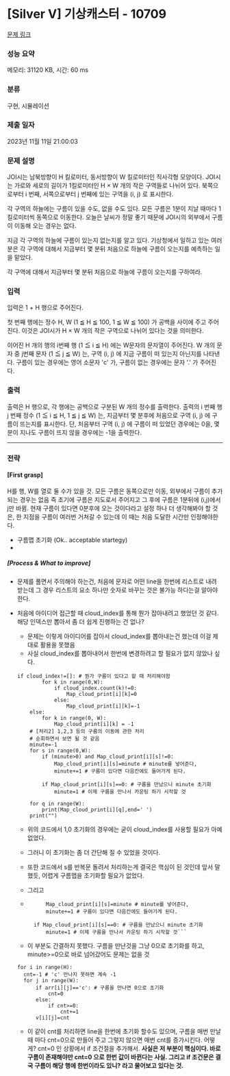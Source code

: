 # [Silver V] 기상캐스터 - 10709 

[문제 링크](https://www.acmicpc.net/problem/10709) 

### 성능 요약

메모리: 31120 KB, 시간: 60 ms

### 분류

구현, 시뮬레이션

### 제출 일자

2023년 11월 11일 21:00:03

### 문제 설명

<p>JOI시는 남북방향이 H 킬로미터, 동서방향이 W 킬로미터인 직사각형 모양이다. JOI시는 가로와 세로의 길이가 1킬로미터인 H × W 개의 작은 구역들로 나뉘어 있다. 북쪽으로부터 i 번째, 서쪽으로부터 j 번째에 있는 구역을 (i, j) 로 표시한다.</p>

<p>각 구역의 하늘에는 구름이 있을 수도, 없을 수도 있다. 모든 구름은 1분이 지날 때마다 1킬로미터씩 동쪽으로 이동한다. 오늘은 날씨가 정말 좋기 때문에 JOI시의 외부에서 구름이 이동해 오는 경우는 없다.</p>

<p>지금 각 구역의 하늘에 구름이 있는지 없는지를 알고 있다. 기상청에서 일하고 있는 여러분은 각 구역에 대해서 지금부터 몇 분뒤 처음으로 하늘에 구름이 오는지를 예측하는 일을 맡았다.</p>

<p>각 구역에 대해서 지금부터 몇 분뒤 처음으로 하늘에 구름이 오는지를 구하여라.</p>

### 입력 

 <p>입력은 1 + H 행으로 주어진다.</p>

<p>첫 번째 행에는 정수 H, W (1 ≦ H ≦ 100, 1 ≦ W ≦ 100) 가 공백을 사이에 주고 주어진다. 이것은 JOI시가 H × W 개의 작은 구역으로 나뉘어 있다는 것을 의미한다.</p>

<p>이어진 H 개의 행의 i번째 행 (1 ≦ i ≦ H) 에는 W문자의 문자열이 주어진다. W 개의 문자 중 j번째 문자 (1 ≦ j ≦ W) 는, 구역 (i, j) 에 지금 구름이 떠 있는지 아닌지를 나타낸다. 구름이 있는 경우에는 영어 소문자 'c' 가, 구름이 없는 경우에는 문자 '.' 가 주어진다.</p>

### 출력 

 <p>출력은 H 행으로, 각 행에는 공백으로 구분된 W 개의 정수를 출력한다. 출력의 i 번째 행 j 번째 정수 (1 ≦ i ≦ H, 1 ≦ j ≦ W) 는, 지금부터 몇 분후에 처음으로 구역 (i, j) 에 구름이 뜨는지를 표시한다. 단, 처음부터 구역 (i, j) 에 구름이 떠 있었던 경우에는 0을, 몇 분이 지나도 구름이 뜨지 않을 경우에는 -1을 출력한다.</p>

___
### 전략

#### [First grasp]
H를 행, W를 열로 둘 수가 있을 것.
모든 구름은 동쪽으로만 이동, 외부에서 구름이 추가되는 경우는 없음
즉 초기에 구름은 지도로서 주어지고 그 후에 구름은 1분뒤에 (i,j)에서 j만 바뀜.
현재 구름이 있다면 0분후에 오는 것이다라고 설정
하나 더 생각해봐야 할 것은, 한 지점을 구름이 여러번 거쳐갈 수 있는데 이 때는
처음 도달한 시간만 인정해야한다.

- 구름맵 초기화 (Ok.. acceptable startegy)
- 
##### [Process & What to improve]
- 문제를 풀면서 주의해야 하는건, 처음에 문자로 어떤 line을 한번에 리스트로 내려 받는데 그 경우
리스트의 요소 하나만 숫자로 바꾸는 것은 불가능 하다는걸 알아야 한다.

- 처음에 아이디어 접근할 때 cloud_index를 통해 뭔가 잡아내려고 했었던 것 같다. 해당 인덱스만 뽑아서 좀 더 쉽게 진행하는 건 없나?
  - 문제는 이렇게 아이디어를 잡아서 cloud_index를 뽑아내는건 했는데 이걸 제대로 활용을 못했음
  - 사실 cloud_index를 뽑아내어서 한번에 변경하려고 할 필요가 없지 않았나 싶다.

  ```
  if cloud_index!=[]: # 뭔가 구름이 있다고 할 때 처리해야함
          for k in range(0,W):
              if cloud_index.count(k)!=0:
                  Map_cloud_print[i][k]=0
              else:
                  Map_cloud_print[i][k]=-1
      else:
          for k in range(0, W):
              Map_cloud_print[i][k] = -1
      # [처리2] 1,2,3 등의 구름의 이동에 관한 처리
      # 순회하면서 보면 될 것 같음
      minute=-1
      for s in range(0,W):
          if (minute>0) and Map_cloud_print[i][s]!=0:
              Map_cloud_print[i][s]=minute # minute를 넣어준다,
              minute+=1 # 구름이 있다면 다음칸에도 들어가게 된다.
  
          if Map_cloud_print[i][s]==0: # 구름을 만났으니 minute 초기화
              minute=1 # 이제 구름을 만나서 카운팅 하기 시작할 것
  
      for q in range(W):
          print(Map_cloud_print[i][q],end=' ')
      print("")
    ``` 
    - 위의 코드에서 1,0 초기화의 경우에는 굳이 cloud_index를 사용할 필요가 아예 없었다.
    - 그러니 이 초기화는 좀 더 간단해 질 수 있었을 것이다.
    
    - 또한 코드에서 s를 반복문 돌려서 처리하는게 결국은 핵심이 된 것인데 앞서 말했듯, 어렵게 구름맵을 초기화할 필요가 없었다.
    - 그리고
    - ``` if (minute>0) and Map_cloud_print[i][s]!=0:
            Map_cloud_print[i][s]=minute # minute를 넣어준다,
            minute+=1 # 구름이 있다면 다음칸에도 들어가게 된다.

        if Map_cloud_print[i][s]==0: # 구름을 만났으니 minute 초기화
            minute=1 # 이제 구름을 만나서 카운팅 하기 시작할 것```
      
    - 이 부분도 간결하지 못했다. 구름을 만난것을 그냥 0으로 초기화를 하고, minute>=0으로 바로 넘어갔어도 문제는 없을 것
    ```
    for i in range(H):
      cnt=-1 # 'c' 만나지 못하면 계속 -1
      for j in range(W):
          if arr[i][j]=='c': # 구름을 만나면 0으로 초기화
              cnt=0
          else:
              if cnt>=0:
                  cnt+=1
          v[i][j]=cnt
    ```
    - 이 같이 cnt를 처리하면 line을 한번에 초기화 할수도 있으며, 구름을 매번 만날때 마다 cnt=0으로 만들어 주고 그렇지 않으면
매번 cnt를 증가시킨다. 어떻게? cnt=0 인 상황에서 if 조건절을 추가해서. <B>사실은 저 부분이 핵심이다. 바로 구름이 존재해야만 cnt=0 으로 한번 값이 바뀐다는 사실.
그리고 if 조건문은 결국 구름이 해당 행에 한번이라도 있니? 라고 물어보고 있다는 것.</B>
 

